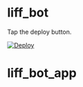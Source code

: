 # liff_bot

Tap the deploy button.

[![Deploy](https://www.herokucdn.com/deploy/button.svg)](https://heroku.com/deploy?template=https://github.com/line/line-bot-sdk-java)
# liff_bot_app
